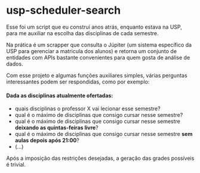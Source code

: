 # usp-scheduler-search

Esse foi um script que eu construí anos atrás, enquanto estava na USP, para me auxiliar na escolha das disciplinas de cada semestre. 

Na prática é um scrapper que consulta o Júpiter (um sistema específico da USP para gerenciar a matricula dos alunos) e retorna um conjunto de entidades com APIs bastante convenientes para quem gosta de análise de dados. 

Com esse projeto e algumas funções auxiliares simples, várias perguntas interessantes podem ser respondidas, como por exemplo: 

#### Dada as disciplinas atualmente ofertadas:
* quais disciplinas o professor X vai lecionar esse semestre?
* qual é o máximo de disciplinas que consigo cursar nesse semestre?
* qual é o máximo de disciplinas que consigo cursar nesse semestre **deixando as quintas-feiras livre**?
* qual é o máximo de disciplinas que consigo cursar nesse semestre **sem aulas depois após 21:00**?
* (...)
	 
Após a imposição das restrições desejadas, a geração das grades possíveis é trivial. 
